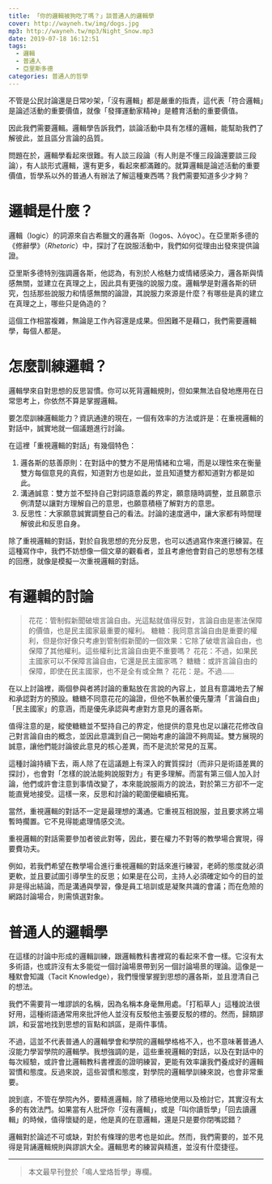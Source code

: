 ```yaml
---
title: 「你的邏輯被狗吃了嗎？」談普通人的邏輯學
cover: http://wayneh.tw/img/dogs.jpg
mp3: http://wayneh.tw/mp3/Night_Snow.mp3
date: 2019-07-18 16:12:51
tags:
  - 邏輯
  - 普通人
  - 亞里斯多德
categories: 普通人的哲學
---
```


不管是公民討論還是日常吵架，「沒有邏輯」都是嚴重的指責，這代表「符合邏輯」是論述活動的重要價值，就像「發揮運動家精神」是體育活動的重要價值。

因此我們需要邏輯。邏輯學告訴我們，談論活動中具有怎樣的邏輯，能幫助我們了解彼此，並且區分言論的品質。

問題在於，邏輯學看起來很難。有人談三段論（有人則是不懂三段論還要談三段論），有人談形式邏輯，還有更多，看起來都滿難的。就算邏輯是論述活動的重要價值，哲學系以外的普通人有辦法了解這種東西嗎？我們需要知道多少才夠？

<!--more-->

# 邏輯是什麼？

邏輯（logic）的詞源來自古希臘文的邏各斯（logos、λόγος）。在亞里斯多德的《修辭學》（*Rhetoric*）中，探討了在說服活動中，我們如何從理由出發來提供論證。

亞里斯多德特別強調邏各斯，他認為，有別於人格魅力或情緒感染力，邏各斯與情感無關，並建立在真理之上，因此具有更強的說服力度。邏輯學是對邏各斯的研究，包括那些說服力和情感無關的論證，其說服力來源是什麼？有哪些是真的建立在真理之上，哪些只是偽造的？

這個工作相當複雜，無論是工作內容還是成果。但困難不是藉口，我們需要邏輯學，每個人都是。

# 怎麼訓練邏輯？

邏輯學來自對思想的反思習慣。你可以死背邏輯規則，但如果無法自發地應用在日常思考上，你依然不算是掌握邏輯。

要怎麼訓練邏輯能力？資訊通達的現在，一個有效率的方法或許是：在重視邏輯的對話中，誠實地就一個議題進行討論。

在這裡「重視邏輯的對話」有幾個特色：

1. 邏各斯的慈善原則：在對話中的雙方不是用情緒和立場，而是以理性來在衡量雙方每個意見的真假，知道對方也是如此，並且知道雙方都知道對方都是如此。
2. 溝通誠意：雙方並不堅持自己對詞語意義的界定，願意隨時調整，並且願意示例清楚以讓對方理解自己的意思，也願意積極了解對方的意思。
3. 反思性：大家願意誠實調整自己的看法。討論的速度適中，讓大家都有時間理解彼此和反思自身。

除了重視邏輯的對話，對於自我思想的充分反思，也可以透過寫作來進行練習。在這種寫作中，我們不妨想像一個文章的觀看者，並且考慮他會對自己的思想有怎樣的回應，就像是模擬一次重視邏輯的對話。

# 有邏輯的討論

> 花花：管制假新聞破壞言論自由。光這點就值得反對，言論自由是憲法保障的價值，也是民主國家最重要的權利。
> 糖糖：我同意言論自由是重要的權利，但是你好像只考慮到管制假新聞的一個效果：它除了破壞言論自由，也保障了其他權利。這些權利比言論自由更不重要嗎？
> 花花：不過，如果民主國家可以不保障言論自由，它還是民主國家嗎？
> 糖糖：或許言論自由的保障，即使在民主國家，也不是全有或全無？
> 花花：是。不過……

在以上討論裡，兩個參與者將討論的重點放在言說的內容上，並且有意識地去了解和承認對方的預設。糖糖不同意花花的論證，但他不執著於優先釐清「言論自由」「民主國家」的意涵，而是優先承認與考慮對方意見的邏各斯。

值得注意的是，縱使糖糖並不堅持自己的界定，他提供的意見也足以讓花花修改自己對言論自由的概念，並因此意識到自己一開始考慮的論證不夠周延。雙方展現的誠意，讓他們能討論彼此意見的核心差異，而不是流於常見的互罵。

這種討論持續下去，兩人除了在這議題上有深入的實質探討（而非只是術語差異的探討），也會對「怎樣的說法能夠說服對方」有更多理解。而當有第三個人加入討論，他們或許會注意到事情改變了，本來能說服兩方的說法，對於第三方卻不一定能直覺地接受。這樣一來，反思和討論的範圍便繼續拓寬。

當然，重視邏輯的對話不一定是最理想的溝通。它重視互相說服，並且要求將立場暫時擱置。它不見得能處理情感交流。

重視邏輯的對話需要參加者彼此對等，因此，要在權力不對等的教學場合實現，得要費功夫。

例如，若我們希望在教學場合進行重視邏輯的對話來進行練習，老師的態度就必須更軟，並且要試圖引導學生的反思；如果是在公司，主持人必須確定如今的目的並非是得出結論，而是溝通與學習，像是員工培訓或是凝聚共識的會議；而在危險的網路討論場合，則需慎選對象。

# 普通人的邏輯學

在這樣的討論中形成的邏輯訓練，跟邏輯教科書裡寫的看起來不會一樣。它沒有太多術語，也或許沒有太多能從一個討論場景帶到另一個討論場景的理論。這像是一種默會知識（Tacit Knowledge），我們慢慢掌握到思想的邏各斯，並且澄清自己的想法。

我們不需要背一堆謬誤的名稱，因為名稱本身毫無用處。「打稻草人」這種說法很好用，這種術語通常用來批評他人並沒有反駁他主張要反駁的標的。然而，歸類謬誤，和妥當地找到思想的盲點和誤區，是兩件事情。

不過，這並不代表普通人的邏輯學會和學院的邏輯學格格不入，也不意味著普通人沒能力學習學院的邏輯學。我想強調的是，這些重視邏輯的對話，以及在對話中的每次經驗，或許會比邏輯教科書裡面的證明練習，更能有效率讓我們養成好的邏輯習慣和態度。反過來說，這些習慣和態度，對學院的邏輯學訓練來說，也會非常重要。

說到底，不管在學院內外，要精進邏輯，除了積極地使用以及檢討它，其實沒有太多的有效法門。如果當有人批評你「沒有邏輯」，或是「叫你讀哲學」「回去讀邏輯」的時候，值得懷疑的是，他是真的在意邏輯，還是只是要你閉嘴認錯？

邏輯對於論述不可或缺，對於有條理的思考也是如此。然而，我們需要的，並不見得是背誦邏輯規則與謬誤大全。邏輯思考的練習與精進，並沒有什麼捷徑。

---

> 本文最早刊登於「鳴人堂烙哲學」專欄。
